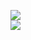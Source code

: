 [![](https://img.shields.io/badge/Made%20With-Github%20Spray-lightgrey.svg?style=for-the-badge&logo=github)](https://github.com/Annihil/github-spray#32559)  
[![](https://i.imgur.com/2DrTn0Z.gif)](https://github.com/Annihil/github-spray)